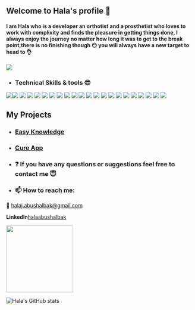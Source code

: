## Welcome to Hala's profile :purple_heart:
#### I am Hala who is a developer  an orthotist and  a prosthetist who loves to work with complixity and finds the pleasure in getting things done, I always enjoy the journey no matter how long it was to get to the break point,there is no finishing though :no_mouth: you will always have a new target to head to :ok_hand:

<img src="https://user-images.githubusercontent.com/74038190/215283295-44de9069-d569-4963-ba8f-264443a54c6d.gif" width>

- ### Technical Skills & tools :sunglasses:

<img src="https://img.shields.io/badge/MongoDB-4EA94B?style=for-the-badge&logo=mongodb&logoColor=white"/><img src="https://img.shields.io/badge/PostgreSQL-316192?style=for-the-badge&logo=postgresql&logoColor=white"/>
  <img src="https://img.shields.io/badge/axios-671ddf?&style=for-the-badge&logo=axios&logoColor=white" /> 
 <img src="https://img.shields.io/badge/Firebase-039BE5?style=for-the-badge&logo=Firebase&logoColor=white"/>
<img src="https://img.shields.io/badge/express.js-%23404d59.svg?style=for-the-badge&logo=express&logoColor=%2361DAFB"/>
 <img src="https://img.shields.io/badge/NPM-%23CB3837.svg?style=for-the-badge&logo=npm&logoColor=white"/>
<img src="https://img.shields.io/badge/github-121013?style=for-the-badge&logo=github&logoColor=white"/>
 <img src="https://img.shields.io/badge/JWT-000000?style=for-the-badge&logo=JSON%20web%20tokens&logoColor=black&color=F7DF1E"/>
 <img src="https://img.shields.io/badge/Markdown-000000?style=for-the-badge&logo=markdown&logoColor=red&color=F7DF1E" />
  <img src="https://img.shields.io/badge/Node%20js-339933?style=for-the-badge&logo=nodedotjs&logoColor=white" />
 <img src="https://img.shields.io/badge/Postman-FF6C37?style=for-the-badge&logo=Postman&logoColor=white" />
<img src="https://img.shields.io/badge/jquery-%230769AD.svg?style=for-the-badge&logo=jquery&logoColor=white" />
<img src="https://img.shields.io/badge/vite-%23646CFF.svg?style=for-the-badge&logo=vite&logoColor=white" />
<img src="https://img.shields.io/badge/html5-%23E34F26.svg?style=for-the-badge&logo=html5&logoColor=white" />
  <img src="https://img.shields.io/badge/JavaScript-323330?style=for-the-badge&logo=javascript&logoColor=F7DF1E"/>
 <img src= "https://img.shields.io/badge/Trello-0052CC?style=for-the-badge&logo=trello&logoColor=white"/>
 <img src="https://img.shields.io/badge/Canva-%2300C4CC.svg?&style=for-the-badge&logo=Canva&logoColor=white"/>
 <img src="https://img.shields.io/badge/React-20232A?style=for-the-badge&logo=react&logoColor=61DAFB"/>
 <img src="https://img.shields.io/badge/redux-%23593d88.svg?style=for-the-badge&logo=redux&logoColor=white"/>
 <img src="https://img.shields.io/badge/tailwindcss-%2338B2AC.svg?style=for-the-badge&logo=tailwind-css&logoColor=white"/>
 <img src="https://img.shields.io/badge/netlify-%23000000.svg?style=for-the-badge&logo=netlify&logoColor=#00C7B7"/>
 <img src="https://img.shields.io/badge/Visual%20Studio%20Code-0078d7.svg?style=for-the-badge&logo=visual-studio-code&logoColor=white"/>




##  My Projects <a name = "my_projects"></a>
- ### <a href= "https://github.com/C8-HalaAbuShalbak/MERAKI_Academy_Project_4">Easy Knowledge</a>
- ### <a href= "https://github.com/Girl-Power2/MERAKI_Academy_Project_5">Cure App</a>


- ###  :question: If you have any questions or suggestions feel free to contact me :innocent:
- ###  📫 How to reach me: 

:email:  halaj.abushalbak@gmail.com

<strong>LinkedIn</strong><a href="www.linkedin.com/in/halaabushalbak">halaabushalbak</a>

<img height="180em" src="https://github-readme-stats.vercel.app/api?username=HalaAbuShalbak&show_icons=true&hide_border=false&&count_private=true&include_all_commits=true" />

![Hala's GitHub stats](https://github-readme-stats.vercel.app/api?username=HalaAbuShalbak&show_icons=true&theme=gruvbox)


